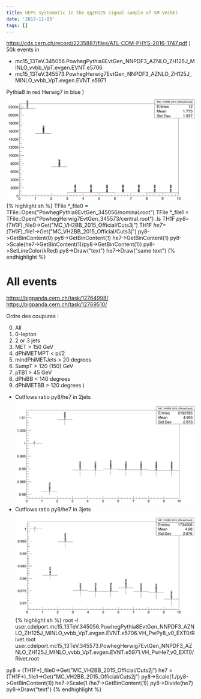 ```yaml
---
title: UEPS systematic in the qqZH125 signal sample of SM VH(bb)
date: '2017-11-03'
tags: []
---
```

https://cds.cern.ch/record/2235887/files/ATL-COM-PHYS-2016-1747.pdf
)
50k events in
* mc15_13TeV.345056.PowhegPythia8EvtGen_NNPDF3_AZNLO_ZH125J_MINLO_vvbb_VpT.evgen.EVNT.e5706
* mc15_13TeV.345573.PowhegHerwig7EvtGen_NNPDF3_AZNLO_ZH125J_MINLO_vvbb_VpT.evgen.EVNT.e5971

Pythia8 in red
Herwig7 in blue
)
![IMAGE](/images/q/98EB549EFF476B5608830BB2B808D056.jpg)
{% highlight sh %}
TFile *_file0 = TFile::Open("PowhegPythia8EvtGen_345056/nominal.root")
TFile *_file1 = TFile::Open("PowhegHerwig7EvtGen_345573/central.root")
.ls
TH1F *py8=(TH1F*)_file0->Get("MC_VH2BB_2015_Official/Cuts3j")
 TH1F *he7=(TH1F*)_file1->Get("MC_VH2BB_2015_Official/Cuts3j")
py8->GetBinContent(0)
py8->GetBinContent(1)
he7->GetBinContent(1)
py8->Scale(he7->GetBinContent(1)/py8->GetBinContent(1))
py8->SetLineColor(kRed)
py8->Draw("text")
he7->Draw("same text")
{% endhighlight %}

# All events
https://bigpanda.cern.ch/task/12764998/
https://bigpanda.cern.ch/task/12769510/

Ordre des coupures :

0) All
1) 0-lepton
2) 2 or 3 jets
3) MET > 150 GeV
4) dPhiMETMPT < pi/2
5) mindPhiMETJets > 20 degrees
6) SumpT > 120 (150) GeV
7) pTB1 > 45 GeV
8) dPhiBB < 140 degrees
9) dPhiMETBB > 120 degrees
)
* Cutflows ratio py8/he7 in 2jets
![IMAGE](/images/q/EB03516D528D8B31F259DCC3ECBBF6FC.jpg)
* Cutflows ratio py8/he7 in 3jets
![IMAGE](/images/q/7ABC944E69F5EBB6AE768DB99FFC0FC2.jpg)
{% highlight sh %}
root -l user.cdelport.mc15_13TeV.345056.PowhegPythia8EvtGen_NNPDF3_AZNLO_ZH125J_MINLO_vvbb_VpT.evgen.EVNT.e5706.VH_PwPy8_v0_EXT0/Rivet.root user.cdelport.mc15_13TeV.345573.PowhegHerwig7EvtGen_NNPDF3_AZNLO_ZH125J_MINLO_vvbb_VpT.evgen.EVNT.e5971.VH_PwHe7_v0_EXT0/Rivet.root

py8 = (TH1F*)_file0->Get("MC_VH2BB_2015_Official/Cuts2j")
he7 = (TH1F*)_file1->Get("MC_VH2BB_2015_Official/Cuts2j")
py8->Scale(1./py8->GetBinContent(1))
he7->Scale(1./he7->GetBinContent(1))
py8->Divide(he7)
py8->Draw("text")
{% endhighlight %}

